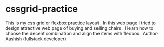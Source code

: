 # cssgrid-practice
This is my css grid or flexbox practice layout . In this web page I tried to design attractive web page of buying and selling chairs . I learn how to choose the decent combination and align the items with flexbox .
Author-Aashish (fullstack developer)

